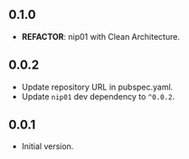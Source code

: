 ## 0.1.0

 - **REFACTOR**: nip01 with Clean Architecture.

## 0.0.2

- Update repository URL in pubspec.yaml.
- Update `nip01` dev dependency to `^0.0.2`.

## 0.0.1

- Initial version.
